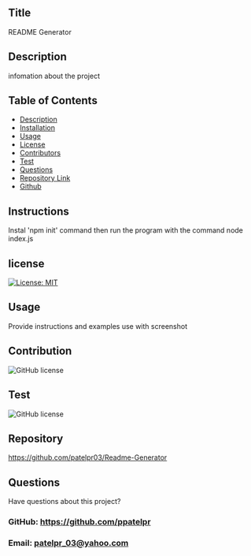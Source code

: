 ## Title
  
  README Generator
  

## Description 
infomation about the project

## Table of Contents 
  - [Description](#Description)
  - [Installation](#Installation)
  - [Usage](#Usage)
  - [License](#Licence)
  - [Contributors](#Contributors)
  - [Test](#Test)
  - [Questions](#Questions)
  - [Repository Link](#Repository)
  - [Github](#Github)
  

## Instructions

Instal 'npm init' command then run the program with the command node index.js

## license

[![License: MIT](https://img.shields.io/badge/License-MIT-yellow.svg)](https://opensource.org/licenses/MIT)

## Usage 

Provide instructions and examples use  with screenshot

## Contribution

![GitHub license](https://img.shields.io/badge/Made%20by-%40Priti-orange)

  ## Test

  ![GitHub license](https://img.shields.io/badge/test-100%25-success)

  ## Repository

https://github.com/patelpr03/Readme-Generator


## Questions
Have questions about this project?  
### GitHub: https://github.com/ppatelpr  
### Email: patelpr_03@yahoo.com
